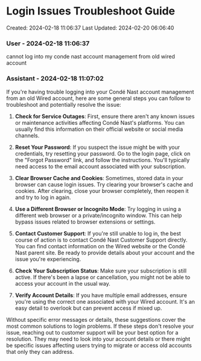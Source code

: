 # Login Issues Troubleshoot Guide

Created: 2024-02-18 11:06:37
Last Updated: 2024-02-20 06:06:40

### User - 2024-02-18 11:06:37

cannot log into my conde nast account management from old wired account

### Assistant - 2024-02-18 11:07:02

If you're having trouble logging into your Condé Nast account management from an old Wired account, here are some general steps you can follow to troubleshoot and potentially resolve the issue:

1. **Check for Service Outages**: First, ensure there aren't any known issues or maintenance activities affecting Condé Nast's platforms. You can usually find this information on their official website or social media channels.

2. **Reset Your Password**: If you suspect the issue might be with your credentials, try resetting your password. Go to the login page, click on the "Forgot Password" link, and follow the instructions. You'll typically need access to the email account associated with your subscription.

3. **Clear Browser Cache and Cookies**: Sometimes, stored data in your browser can cause login issues. Try clearing your browser's cache and cookies. After clearing, close your browser completely, then reopen it and try to log in again.

4. **Use a Different Browser or Incognito Mode**: Try logging in using a different web browser or a private/incognito window. This can help bypass issues related to browser extensions or settings.

5. **Contact Customer Support**: If you're still unable to log in, the best course of action is to contact Condé Nast Customer Support directly. You can find contact information on the Wired website or the Condé Nast parent site. Be ready to provide details about your account and the issue you're experiencing.

6. **Check Your Subscription Status**: Make sure your subscription is still active. If there's been a lapse or cancellation, you might not be able to access your account in the usual way.

7. **Verify Account Details**: If you have multiple email addresses, ensure you're using the correct one associated with your Wired account. It's an easy detail to overlook but can prevent access if mixed up.

Without specific error messages or details, these suggestions cover the most common solutions to login problems. If these steps don't resolve your issue, reaching out to customer support will be your best option for a resolution. They may need to look into your account details or there might be specific issues affecting users trying to migrate or access old accounts that only they can address.

